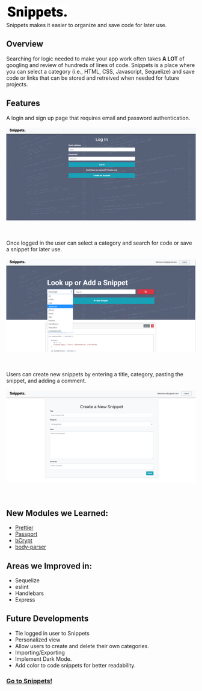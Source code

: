 ![Image of signin](imgs/Snippetslogo.png)<br/>
Snippets makes it easier to organize and save code for later use.


## Overview
Searching for logic needed to make your app work often takes __A LOT__ of googling and review of hundreds of lines of code. Snippets is a place where you can select a category (i.e., HTML, CSS, Javascript, Sequelize) and save code or links that can be stored and retreived when needed for future projects.


## Features
A login and sign up page that requires email and password authentication.<br/><br/>
![Image of signin](imgs/Screenshot_login.png)<br/><br/><br/>

Once logged in the user can select a category and search for code or save a snippet for later use.<br/><br/>
![Image of signin](imgs/Screenshot_search.png)<br/><br/><br/>

Users can create new snippets by entering a title, category, pasting the snippet, and adding a comment.<br/><br/>
![Image of signin](imgs/Screenshot_create.png)<br/><br/><br/>

## New Modules we Learned:
* [Prettier](https://www.npmjs.com/package/prettier)
* [Passport](https://www.npmjs.com/package/passport)
* [bCrypt](https://www.npmjs.com/package/bcrypt)
* [body-parser](https://www.npmjs.com/package/body-parser)

## Areas we Improved in:
* Sequelize
* eslint
* Handlebars
* Express

## Future Developments
* Tie logged in user to Snippets
* Personalized view
* Allow users to create and delete their own categories.
* Importing/Exporting
* Implement Dark Mode.
* Add color to code snippets for better readability.



### [Go to Snippets!](https://morning-harbor-79094.herokuapp.com/)

